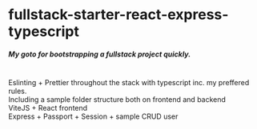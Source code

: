 # fullstack-starter-react-express-typescript

<h5>My goto for bootstrapping a fullstack project quickly.</h5> <br/>
Eslinting + Prettier throughout the stack with typescript inc. my preffered rules. <br/>
Including a sample folder structure both on frontend and backend<br/>
ViteJS + React frontend<br/>
Express + Passport + Session + sample CRUD user<br/>
